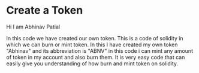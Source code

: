 # Create a Token
Hi I am Abhinav Patial

In this code we have created our own token. This is a code of solidity in which we can burn or mint token. In this I have created my own token "Abhinav" and its abbreviation is "ABNV" in this code i can mint any amount of token in my account and also burn them. It is very easy code that can easily give you understanding of how burn and mint token on solidity.
